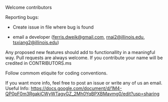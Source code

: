 Welcome contributors

Reporting bugs:

- Create issue in file where bug is found

- email a developer (ferris.dweik@gmail.com, rnai2@illinois.edu, tsxiang2@illinois.edu)

Any proposed new features should add to functionallity in a meaningful way. Pull requests are always welcome. If you contribute your name will be credited in CONTRIBUTORS.ms

Follow commom etiquite for coding conventions.

If you want more info, feel free to post an issue or write any of us an email.
Useful Info: https://docs.google.com/document/d/1M4-QP0pF0m3RgakiCWyWTagvGZ_2Mh0YqBPXBMavmg0/edit?usp=sharing
